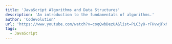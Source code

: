 ```yaml
---
title: 'JavaScript Algorithms and Data Structures'
description: 'An introduction to the fundamentals of algorithms.'
author: 'Codevolution'
url: 'https://www.youtube.com/watch?v=coqQwbDezUA&list=PLC3y8-rFHvwjPxNAKvZpdnsr41E0fCMMP&index=1'
tags:
  - JavaScript
---
```


